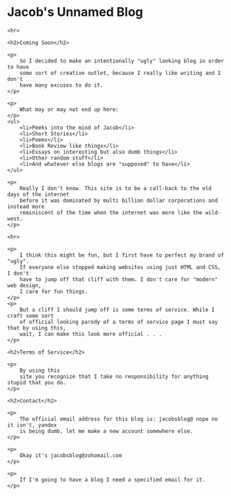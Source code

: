 <!DOCTYPE html>
<html lang="en">

<head>
    <meta charset="UTF-8">
    <meta name="viewport" content="width=device-width, initial-scale=1.0">
    <link rel="stylesheet" type="text/css" href="./blogstyle.css">
    <title>Jacob's Unnamed Blog</title>
</head>

<body>
    <h1>Jacob's Unnamed Blog</h1>

    <hr>

    <h2>Coming Soon</h2>

    <p>
        So I decided to make an intentionally "ugly" looking blog in order to have 
        some sort of creative outlet, because I really like writing and I don't 
        have many excuses to do it.
    </p>

    <p>
        What may or may not end up here:
    </p>
    <ul>
        <li>Peeks into the mind of Jacob</li>
        <li>Short Stories</li>
        <li>Poems</li>
        <li>Book Review like things</li>
        <li>Essays on interesting but also dumb things</li>
        <li>Other random stuff</li>
        <li>And whatever else blogs are "supposed" to have</li>
    </ul>

    <p>
        Really I don't know. This site is to be a call-back to the old days of the internet
        before it was dominated by multi billion dollar corporations and instead more 
        reminiscent of the time when the internet was more like the wild-west.
    </p>

    <hr>

    <p>
        I think this might be fun, but I first have to perfect my brand of "ugly". 
        If everyone else stopped making websites using just HTML and CSS, I don't 
        have to jump off that cliff with them. I don't care for "modern" web design,
        I care for fun things.
    </p>
    <p>
        But a cliff I should jump off is some terms of service. While I craft some sort 
        of official looking parody of a terms of service page I must say that by using this, 
        wait, I can make this look more official . . . 
    </p>

    <h2>Terms of Service</h2>

    <p>
        By using this 
        site you recognize that I take no responsibility for anything stupid that you do.
    </p>

    <h2>Contact</h2>

    <p>
        The official email address for this blog is: jacobsblog@ nope no it isn't, yandex 
        is being dumb, let me make a new account somewhere else.
    </p>

    <p>
        Okay it's jacobsblog@zohomail.com 
    </p>

    <p>
        If I'm going to have a blog I need a specified email for it.
    </p>

</body>
</html>
